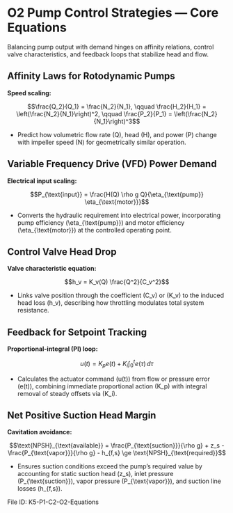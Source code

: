 # O2 Pump Control Strategies — Core Equations

Balancing pump output with demand hinges on affinity relations, control valve characteristics, and feedback loops that stabilize head and flow.

## Affinity Laws for Rotodynamic Pumps
**Speed scaling:**

$$\frac{Q_2}{Q_1} = \frac{N_2}{N_1}, \qquad \frac{H_2}{H_1} = \left(\frac{N_2}{N_1}\right)^2, \qquad \frac{P_2}{P_1} = \left(\frac{N_2}{N_1}\right)^3$$

- Predict how volumetric flow rate \(Q\), head \(H\), and power \(P\) change with impeller speed \(N\) for geometrically similar operation.

## Variable Frequency Drive (VFD) Power Demand
**Electrical input scaling:**

$$P_{\text{input}} = \frac{H(Q) \rho g Q}{\eta_{\text{pump}} \eta_{\text{motor}}}$$

- Converts the hydraulic requirement into electrical power, incorporating pump efficiency \(\eta_{\text{pump}}\) and motor efficiency \(\eta_{\text{motor}}\) at the controlled operating point.

## Control Valve Head Drop
**Valve characteristic equation:**

$$h_v = K_v(Q) \frac{Q^2}{C_v^2}$$

- Links valve position through the coefficient \(C_v\) or \(K_v\) to the induced head loss \(h_v\), describing how throttling modulates total system resistance.

## Feedback for Setpoint Tracking
**Proportional-integral (PI) loop:**

$$u(t) = K_p e(t) + K_i \int_0^t e(\tau) \, d\tau$$

- Calculates the actuator command \(u(t)\) from flow or pressure error \(e(t)\), combining immediate proportional action \(K_p\) with integral removal of steady offsets via \(K_i\).

## Net Positive Suction Head Margin
**Cavitation avoidance:**

$$\text{NPSH}_{\text{available}} = \frac{P_{\text{suction}}}{\rho g} + z_s - \frac{P_{\text{vapor}}}{\rho g} - h_{f,s} \ge \text{NPSH}_{\text{required}}$$

- Ensures suction conditions exceed the pump’s required value by accounting for static suction head \(z_s\), inlet pressure \(P_{\text{suction}}\), vapor pressure \(P_{\text{vapor}}\), and suction line losses \(h_{f,s}\).

File ID: K5-P1-C2-O2-Equations
